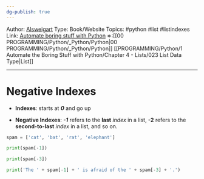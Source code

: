 ```yaml
---
dg-publish: true
---
```

Author: [Alsweigart](https://alsweigart.com/)
Type: Book/Website
Topics: #python #list #listindexes
Link: [Automate boring stuff with Python](https://automatetheboringstuff.com/)
∗:[[00 PROGRAMMING/Python/_Python/Python\|00 PROGRAMMING/Python/_Python/Python]] [[PROGRAMMING/Python/1 Automate the Boring Stuff with Python/Chapter 4 - Lists/023 List Data Type\|List]] 

---
# Negative Indexes

- __Indexes__: starts at ___0___ and go up

- __Negative Indexes__: ___-1___ refers to the __last__ _index_ in a list, __-2__ refers to the __second-to-last__ _index_ in a list, and so on.

```python
spam = ['cat', 'bat', 'rat', 'elephant']

print(spam[-1])

print(spam[-3])

print('The ' + spam[-1] + ' is afraid of the ' + spam[-3] + '.')
```